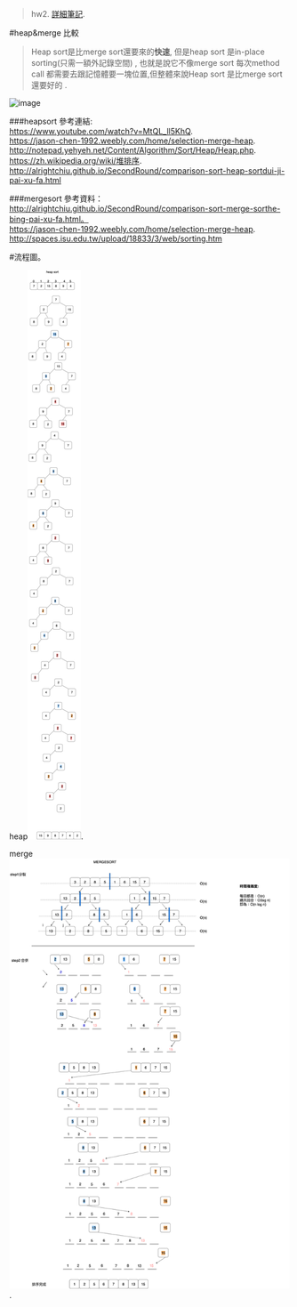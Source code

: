 >hw2. 
[詳細筆記](https://github.com/hello02923/lai/tree/master/content/week6#week6). 

#heap&merge 比較  
>Heap sort是比merge sort還要來的**快速**, 但是heap sort 是in-place sorting(只需一額外記錄空間) , 也就是說它不像merge sort 每次method call 都需要去跟記憶體要一塊位置,但整體來說Heap sort 是比merge sort還要好的 .  
  
  
![image](https://github.com/hello02923/lai/blob/master/image/截圖%202019-11-07%20下午7.23.15.png)


###heapsort 參考連結:  
https://www.youtube.com/watch?v=MtQL_ll5KhQ.   
https://jason-chen-1992.weebly.com/home/selection-merge-heap. 
http://notepad.yehyeh.net/Content/Algorithm/Sort/Heap/Heap.php. 
https://zh.wikipedia.org/wiki/堆排序.   
http://alrightchiu.github.io/SecondRound/comparison-sort-heap-sortdui-ji-pai-xu-fa.html


###mergesort 參考資料：  
http://alrightchiu.github.io/SecondRound/comparison-sort-merge-sorthe-bing-pai-xu-fa.html。   
https://jason-chen-1992.weebly.com/home/selection-merge-heap. 
http://spaces.isu.edu.tw/upload/18833/3/web/sorting.htm


    



#流程圖。

heap![](heap_sort.png).   

merge![](mergeDiagram.png). 
 



